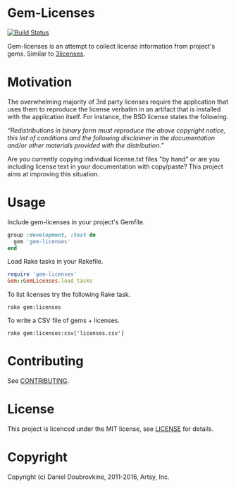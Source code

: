 Gem-Licenses
============

[![Build Status](https://travis-ci.org/dblock/gem-licenses.svg)](https://travis-ci.org/dblock/gem-licenses)

Gem-licenses is an attempt to collect license information from project's gems. Similar to [3licenses](https://github.com/dblock/3licenses).

Motivation
==========

The overwhelming majority of 3rd party licenses require the application that uses them to reproduce the license verbatim in an artifact that is installed with the application itself. For instance, the BSD license states the following.

_“Redistributions in binary form must reproduce the above copyright notice, this list of conditions and the following disclaimer in the documentation and/or other materials provided with the distribution.”_

Are you currently copying individual license.txt files "by hand" or are you including license text in your documentation with copy/paste? This project aims at improving this situation.

Usage
=====

Include gem-licenses in your project's Gemfile.

```ruby
group :development, :test do
  gem 'gem-licenses'
end
```

Load Rake tasks in your Rakefile.

```ruby
require 'gem-licenses'
Gem::GemLicenses.load_tasks
```

To list licenses try the following Rake task.

```shell
rake gem:licenses
```

To write a CSV file of gems + licenses.

```shell
rake gem:licenses:csv['licenses.csv']
```

Contributing
============

See [CONTRIBUTING](CONTRIBUTING.md).

License
=======

This project is licenced under the MIT license, see [LICENSE](LICENSE) for details.

Copyright
=========

Copyright (c) Daniel Doubrovkine, 2011-2016, Artsy, Inc.
